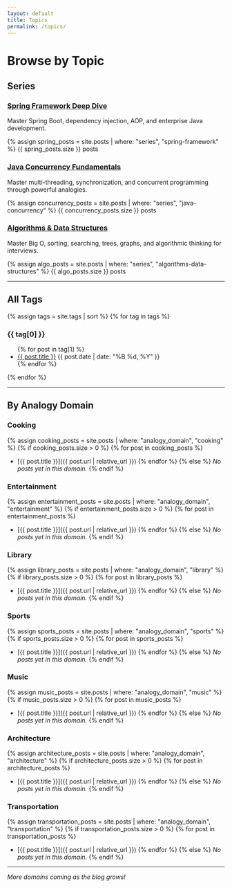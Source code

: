 ```yaml
---
layout: default
title: Topics
permalink: /topics/
---
```


# Browse by Topic

## Series

<div class="series-list">
  <div class="series-card">
    <h3><a href="{{ '/series/spring-framework/' | relative_url }}">Spring Framework Deep Dive</a></h3>
    <p>Master Spring Boot, dependency injection, AOP, and enterprise Java development.</p>
    <div class="series-stats">
      {% assign spring_posts = site.posts | where: "series", "spring-framework" %}
      {{ spring_posts.size }} posts
    </div>
  </div>

  <div class="series-card">
    <h3><a href="{{ '/series/java-concurrency/' | relative_url }}">Java Concurrency Fundamentals</a></h3>
    <p>Master multi-threading, synchronization, and concurrent programming through powerful analogies.</p>
    <div class="series-stats">
      {% assign concurrency_posts = site.posts | where: "series", "java-concurrency" %}
      {{ concurrency_posts.size }} posts
    </div>
  </div>

  <div class="series-card">
    <h3><a href="{{ '/series/algorithms-data-structures/' | relative_url }}">Algorithms & Data Structures</a></h3>
    <p>Master Big O, sorting, searching, trees, graphs, and algorithmic thinking for interviews.</p>
    <div class="series-stats">
      {% assign algo_posts = site.posts | where: "series", "algorithms-data-structures" %}
      {{ algo_posts.size }} posts
    </div>
  </div>
</div>

---

## All Tags

<div class="tag-cloud">
{% assign tags = site.tags | sort %}
{% for tag in tags %}
  <div class="tag-group">
    <h3 id="{{ tag[0] | slugify }}">{{ tag[0] }}</h3>
    <ul>
    {% for post in tag[1] %}
      <li>
        <a href="{{ post.url | relative_url }}">{{ post.title }}</a>
        <span class="post-date">{{ post.date | date: "%B %d, %Y" }}</span>
      </li>
    {% endfor %}
    </ul>
  </div>
{% endfor %}
</div>

---

## By Analogy Domain

### Cooking
{% assign cooking_posts = site.posts | where: "analogy_domain", "cooking" %}
{% if cooking_posts.size > 0 %}
{% for post in cooking_posts %}
- [{{ post.title }}]({{ post.url | relative_url }})
{% endfor %}
{% else %}
*No posts yet in this domain.*
{% endif %}

### Entertainment
{% assign entertainment_posts = site.posts | where: "analogy_domain", "entertainment" %}
{% if entertainment_posts.size > 0 %}
{% for post in entertainment_posts %}
- [{{ post.title }}]({{ post.url | relative_url }})
{% endfor %}
{% else %}
*No posts yet in this domain.*
{% endif %}

### Library
{% assign library_posts = site.posts | where: "analogy_domain", "library" %}
{% if library_posts.size > 0 %}
{% for post in library_posts %}
- [{{ post.title }}]({{ post.url | relative_url }})
{% endfor %}
{% else %}
*No posts yet in this domain.*
{% endif %}

### Sports
{% assign sports_posts = site.posts | where: "analogy_domain", "sports" %}
{% if sports_posts.size > 0 %}
{% for post in sports_posts %}
- [{{ post.title }}]({{ post.url | relative_url }})
{% endfor %}
{% else %}
*No posts yet in this domain.*
{% endif %}

### Music
{% assign music_posts = site.posts | where: "analogy_domain", "music" %}
{% if music_posts.size > 0 %}
{% for post in music_posts %}
- [{{ post.title }}]({{ post.url | relative_url }})
{% endfor %}
{% else %}
*No posts yet in this domain.*
{% endif %}

### Architecture
{% assign architecture_posts = site.posts | where: "analogy_domain", "architecture" %}
{% if architecture_posts.size > 0 %}
{% for post in architecture_posts %}
- [{{ post.title }}]({{ post.url | relative_url }})
{% endfor %}
{% else %}
*No posts yet in this domain.*
{% endif %}

### Transportation
{% assign transportation_posts = site.posts | where: "analogy_domain", "transportation" %}
{% if transportation_posts.size > 0 %}
{% for post in transportation_posts %}
- [{{ post.title }}]({{ post.url | relative_url }})
{% endfor %}
{% else %}
*No posts yet in this domain.*
{% endif %}

---

*More domains coming as the blog grows!*
